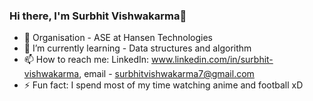 ### Hi there, I'm Surbhit Vishwakarma👋


- 🔭 Organisation - ASE at Hansen Technologies 
- 🌱 I’m currently learning - Data structures and algorithm
- 📫 How to reach me: LinkedIn: www.linkedin.com/in/surbhit-vishwakarma, email - surbhitvishwakarma7@gmail.com
- ⚡ Fun fact: I spend most of my time watching anime and football xD

